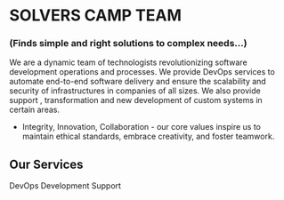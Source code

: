 # SOLVERS CAMP TEAM 
 ### (Finds simple and right solutions to complex needs…)

We are a dynamic team of  technologists revolutionizing software development operations and processes. We provide DevOps services to automate end-to-end software delivery and ensure the scalability and security of infrastructures in companies of all sizes. We also provide support , transformation and new development of custom systems in certain areas.

* Integrity, Innovation, Collaboration - our core values inspire us to maintain ethical standards, embrace creativity, and foster teamwork.

## Our Services
DevOps
Development
Support
